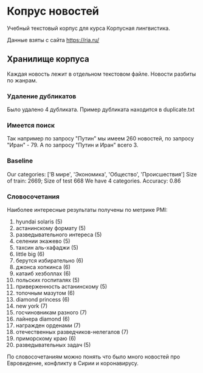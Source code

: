 # Копрус новостей
Учебный текстовый корпус для курса Корпусная лингвистика.

Данные взяты с сайта https://ria.ru/

## Хранилище корпуса
Каждая новость лежит в отдельном текстовом файле.
Новости разбиты по жанрам.

### Удаление дубликатов
Было удалено 4 дубликата. Пример дубликата находится в duplicate.txt

### Имеется поиск
Так например по запросу "Путин" мы имеем 260 новостей, по запросу "Иран" - 79. А по запросу "Путин и Иран" всего 3.

### Baseline
Our categories: ['В мире', 'Экономика', 'Общество', 'Происшествия']
Size of train: 2669; Size of test 668
We have 4 categories. Accuracy: 0.86

### Словосочетания
Наиболее интересные результаты получены по метрике PMI:
01. hyundai solaris (5)
02. астанинскому формату (5)
03. разведывательного интереса (5)
04. селении экажево (5)
05. тахсин аль-хафаджи (5)
06. little big (6)
07. берутся избирательно (6)
08. джонса хопкинса (6)
09. катаиб хезболлах (6)
10. польских госпиталях (5)
11. приверженность астанинскому (5)
12. топочным мазутом (6)
13. diamond princess (6)
14. new york (7)
15. госчиновникам разного (7)
16. лайнера diamond (6)
17. награжден орденами (7)
18. отечественных разведчиков-нелегалов (7)
19. приморскому краю (6)
20. разведывательных задач (5)  

По словосочетаниям можно понять что было много новостей про Евровидение, конфликту в Сирии и коронавирусу.
